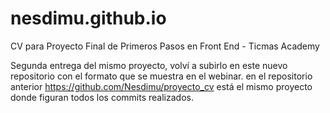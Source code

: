 # nesdimu.github.io
CV para Proyecto Final de Primeros Pasos en Front End - Ticmas Academy

Segunda entrega del mismo proyecto, volví a subirlo en este nuevo repositorio con el formato que se muestra en el webinar.
en el repositorio anterior 
https://github.com/Nesdimu/proyecto_cv 
está el mismo proyecto donde figuran todos los commits realizados.

